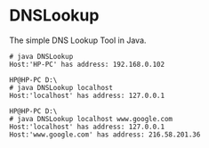 # DNSLookup
The simple DNS Lookup Tool in Java.

```
# java DNSLookup
Host:'HP-PC' has address: 192.168.0.102

HP@HP-PC D:\
# java DNSLookup localhost
Host:'localhost' has address: 127.0.0.1

HP@HP-PC D:\
# java DNSLookup localhost www.google.com
Host:'localhost' has address: 127.0.0.1
Host:'www.google.com' has address: 216.58.201.36
```

